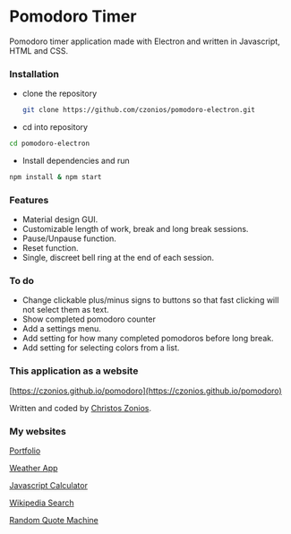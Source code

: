 # Pomodoro Timer

Pomodoro timer application made with Electron and written in  Javascript, HTML and CSS.

### Installation
* clone the repository
  ```bash
  git clone https://github.com/czonios/pomodoro-electron.git
  ```
* cd into repository
```bash
cd pomodoro-electron
```
* Install dependencies and run
```bash
npm install & npm start
```


### Features

* Material design GUI.
* Customizable length of work, break and long break sessions.
* Pause/Unpause function.
* Reset function.
* Single, discreet bell ring at the end of each session.

### To do
* Change clickable plus/minus signs to buttons so that fast clicking will not select them as text.
* Show completed pomodoro counter
* Add a settings menu.
* Add setting for how many completed pomodoros before long break.
* Add setting for selecting colors from a list.

### This application as a website

[https://czonios.github.io/pomodoro](https://czonios.github.io/pomodoro)

Written and coded by [Christos Zonios](https://czonios.github.io).

### My websites

[Portfolio](https://czonios.github.io/)

[Weather App](https://czonios.github.io/weather-app)

[Javascript Calculator](https://czonios.github.io/javascript-calculator)

[Wikipedia Search](https://czonios.github.io/wikipedia-viewer)

[Random Quote Machine](https://czonios.github.io/random-quote-machine)

